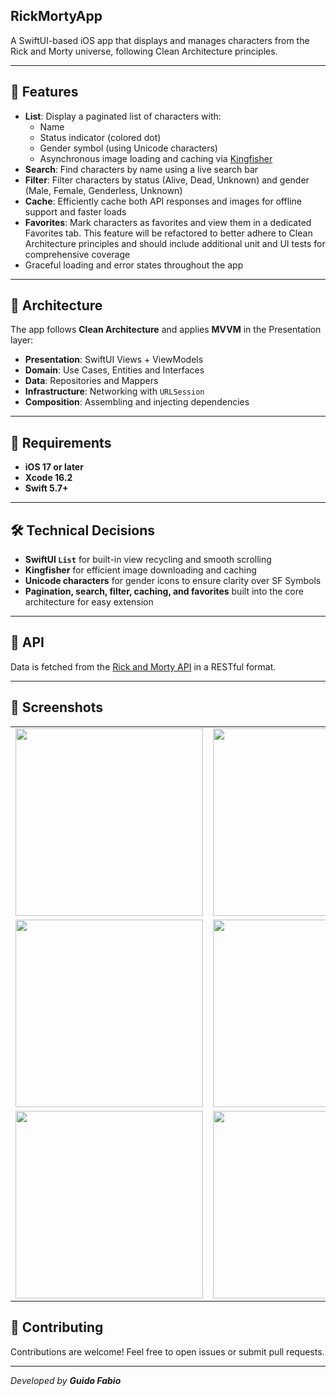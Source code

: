 ## RickMortyApp

A SwiftUI-based iOS app that displays and manages characters from the Rick and Morty universe, following Clean Architecture principles.

---

## 📱 Features

- **List**: Display a paginated list of characters with:
  - Name
  - Status indicator (colored dot)
  - Gender symbol (using Unicode characters)
  - Asynchronous image loading and caching via [Kingfisher](https://github.com/onevcat/Kingfisher)
- **Search**: Find characters by name using a live search bar
- **Filter**: Filter characters by status (Alive, Dead, Unknown) and gender (Male, Female, Genderless, Unknown)
- **Cache**: Efficiently cache both API responses and images for offline support and faster loads
- **Favorites**: Mark characters as favorites and view them in a dedicated Favorites tab. This feature will be refactored to better adhere to Clean Architecture principles and should include additional unit and UI tests for comprehensive coverage
- Graceful loading and error states throughout the app

---

## 🧱 Architecture

The app follows **Clean Architecture** and applies **MVVM** in the Presentation layer:

- **Presentation**: SwiftUI Views + ViewModels
- **Domain**: Use Cases, Entities and Interfaces
- **Data**: Repositories and Mappers
- **Infrastructure**: Networking with `URLSession`
- **Composition**: Assembling and injecting dependencies

---

## 🚀 Requirements

- **iOS 17 or later**
- **Xcode 16.2**
- **Swift 5.7+**

---

## 🛠 Technical Decisions

- **SwiftUI `List`** for built-in view recycling and smooth scrolling
- **Kingfisher** for efficient image downloading and caching
- **Unicode characters** for gender icons to ensure clarity over SF Symbols
- **Pagination, search, filter, caching, and favorites** built into the core architecture for easy extension

---

## 📄 API

Data is fetched from the [Rick and Morty API](https://rickandmortyapi.com/api/character) in a RESTful format.

---

## 📸 Screenshots

<table>
  <tr>
    <td align="center">
      <img src="https://github.com/user-attachments/assets/a6fb9e6c-b892-47de-9bbf-c27e97b74e7d" width="300" />
    </td>
    <td align="center">
      <img src="https://github.com/user-attachments/assets/0805dcfc-45f8-4dea-a09f-f51fcfcfa5d4" width="300" />
    </td>
  </tr>
  <tr>
    <td align="center">
      <img src="https://github.com/user-attachments/assets/0a956604-4a1a-4fa7-a4ed-e46f9de20a4d" width="300" />
    </td>
    <td align="center">
      <img src="https://github.com/user-attachments/assets/eca6a971-202b-42b0-be16-c1c51c000edf" width="300" />
    </td>
  </tr>
  <tr>
    <td align="center">
      <img src="https://github.com/user-attachments/assets/08d0bcc4-060e-44b8-a791-9e943ece4c2d" width="300" />
    </td>
    <td align="center">
      <img src="https://github.com/user-attachments/assets/b727e8ab-1bbe-4fe6-a106-22799932978e" width="300" />
    </td>
  </tr>
</table>

## 🤝 Contributing

Contributions are welcome! Feel free to open issues or submit pull requests.

---

_Developed by **Guido Fabio**_

